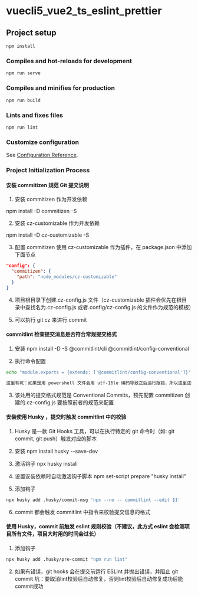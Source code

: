 # vuecli5_vue2_ts_eslint_prettier

## Project setup

```
npm install
```

### Compiles and hot-reloads for development

```
npm run serve
```

### Compiles and minifies for production

```
npm run build
```

### Lints and fixes files

```
npm run lint
```

### Customize configuration

See [Configuration Reference](https://cli.vuejs.org/config/).

### Project Initialization Process

#### 安装 commitizen 规范 Git 提交说明

1. 安装 commitizen 作为开发依赖

npm install -D commitizen -S

2. 安装 cz-customizable 作为开发依赖

npm install -D cz-customizable -S

3. 配置 commitizen 使用 cz-customizable 作为插件，在 package.json 中添加下面节点

```json
"config": {
  "commitizen": {
    "path": "node_modules/cz-customizable"
  }
}
```

4. 项目根目录下创建.cz-config.js 文件（cz-customizable 插件会优先在根目录中查找名为.cz-config.js 或者.config/cz-config.js 的文件作为规范的模板）

5. 可以执行 git cz 来进行 commit

#### commitlint 检查提交消息是否符合常规提交格式

1. 安装 npm install -D -S @commitlint/cli @commitlint/config-conventional

2. 执行命令配置

```bash
echo "module.exports = {extends: ['@commitlint/config-conventional']}" > commitlint.config.js

这里有坑：如果是用 powershell 文件会用 utf-16le 编码导致之后运行报错，所以这里这个 commitlint.config.js 需手动创建，再将内容复制进去
```

3. 该处用的提交格式规范是 Conventional Commits，预先配置 commitizen 创建的.cz-config.js 要按照前者的规范来配置

#### 安装使用 Husky ，提交时触发 commitlint 中的校验

1. Husky 是一款 Git Hooks 工具，可以在执行特定的 git 命令时（如: git commit, git push）触发对应的脚本

2. 安装 npm install husky --save-dev

3. 激活钩子 npx husky install

4. 设置安装依赖时自动激活钩子脚本 npm set-script prepare "husky install"

5. 添加钩子

```bash
npx husky add .husky/commit-msg 'npx --no -- commitlint --edit $1'
```

6. commit 都会触发 commitlint 中指令来校验提交信息的格式

#### 使用 Husky，commit 前触发 eslint 规则校验（不建议，此方式 eslint 会检测项目所有文件，项目大时用的时间会过长）

1. 添加钩子

```bash
npx husky add .husky/pre-commit "npm run lint"
```

2. 如果有错误，git hooks 会在提交前运行 ESLint 并抛出错误，并阻止 git commit
坑：要取消lint校验后自动修复，否则lint校验后自动修复成功后能commit成功
